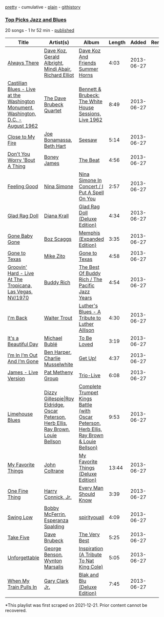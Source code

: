 [pretty](/playlists/pretty/5LrQkRUFFuKWAJCECd2X9y.md) - cumulative - [plain](/playlists/plain/5LrQkRUFFuKWAJCECd2X9y) - [githistory](https://github.githistory.xyz/mackorone/spotify-playlist-archive/blob/main/playlists/plain/5LrQkRUFFuKWAJCECd2X9y)

### [Top Picks Jazz and Blues](https://open.spotify.com/playlist/5LrQkRUFFuKWAJCECd2X9y)

> 

20 songs - 1 hr 52 min - [published](https://open.spotify.com/playlist/3czpZyTsdFF4qqVwwaetbV)

| Title | Artist(s) | Album | Length | Added | Removed |
|---|---|---|---|---|---|
| [Always There](https://open.spotify.com/track/3piYbySL0X1f4ZYfwuIWm2) | [Dave Koz](https://open.spotify.com/artist/0ZcJXldoq09BRIMl0Qh1Vm), [Gerald Albright](https://open.spotify.com/artist/3bhckpkRmz8mqONUceSutp), [Mindi Abair](https://open.spotify.com/artist/4NpYuUHLxUMcGSzuYxv3W4), [Richard Elliot](https://open.spotify.com/artist/6eLlZ44VYhHnvuRet0qTuH) | [Dave Koz And Friends Summer Horns](https://open.spotify.com/album/3yh9UkYQLK0ZlFBdeEcPmF) | 4:03 | 2013-06-27 |  |
| [Castilian Blues \- Live at the Washington Monument, Washington, D.C\. \- August 1962](https://open.spotify.com/track/0zPQdluME5KFSBV7VTdOXL) | [The Dave Brubeck Quartet](https://open.spotify.com/artist/4iRZAbYvBqnxrbs6K25aJ7) | [Bennett & Brubeck: The White House Sessions, Live 1962](https://open.spotify.com/album/0ZQq2wnV9SjwuidOttp0YR) | 8:49 | 2013-06-27 |  |
| [Close to My Fire](https://open.spotify.com/track/3CFZlZG1elMBkZEmzFxjzM) | [Joe Bonamassa](https://open.spotify.com/artist/2SNzxY1OsSCHBLVi77mpPQ), [Beth Hart](https://open.spotify.com/artist/30TrHDLNCKQVTYWOn9QqOC) | [Seesaw](https://open.spotify.com/album/1JdPOimMnepC5g6JS4ifof) | 5:14 | 2013-06-27 |  |
| [Don't You Worry 'Bout A Thing](https://open.spotify.com/track/1ECj0h5eVmX6ZERWQfNr33) | [Boney James](https://open.spotify.com/artist/1sBRcMH8DDR8Nsk2RoJmjS) | [The Beat](https://open.spotify.com/album/2D5vhzxwbw2e0E7j8KJutn) | 4:56 | 2013-06-27 |  |
| [Feeling Good](https://open.spotify.com/track/03LDuFrKIJr4Bb2PvPUI2q) | [Nina Simone](https://open.spotify.com/artist/7G1GBhoKtEPnP86X2PvEYO) | [Nina Simone In Concert / I Put A Spell On You](https://open.spotify.com/album/0iwksSM18LzWXiSgm9E9jR) | 2:57 | 2013-06-27 |  |
| [Glad Rag Doll](https://open.spotify.com/track/6Ib4dITkFw1o7AxnySc7ue) | [Diana Krall](https://open.spotify.com/artist/5z1VAFwT35EVvCp1XlZZuL) | [Glad Rag Doll \(Deluxe Edition\)](https://open.spotify.com/album/5UEkOm31A7e0oSP5GcRaJb) | 4:34 | 2013-06-27 |  |
| [Gone Baby Gone](https://open.spotify.com/track/1Z02fIkqFF71K4xqgrHdK9) | [Boz Scaggs](https://open.spotify.com/artist/46njgd2Rq9tZc4ZjeQMgbh) | [Memphis \(Expanded Edition\)](https://open.spotify.com/album/35WWvJ0tn3eo6DRad5YBoH) | 3:35 | 2013-06-27 |  |
| [Gone to Texas](https://open.spotify.com/track/36tYUKrRu9s6OUxndF0lNL) | [Mike Zito](https://open.spotify.com/artist/4IPDnwurwc0J2tXUty2hO4) | [Gone to Texas](https://open.spotify.com/album/5XaNKUWehrwuVY6lGsLFkQ) | 4:58 | 2013-06-27 |  |
| [Groovin' Hard \- Live At The Tropicana, Las Vegas, NV/1970](https://open.spotify.com/track/2fy79x3d2o7e03OuEtT8Hx) | [Buddy Rich](https://open.spotify.com/artist/1pVtwG5Up1OZOEpSHJ4AAs) | [The Best Of Buddy Rich / The Pacific Jazz Years](https://open.spotify.com/album/6dDw4eIjE7axnxAkaAEh6O) | 4:54 | 2013-06-27 |  |
| [I'm Back](https://open.spotify.com/track/4HS0cRjQSTPTK7jq8npEbm) | [Walter Trout](https://open.spotify.com/artist/12LgviUQ9DbfYJJ9niDWRq) | [Luther's Blues \- A Tribute to Luther Allison](https://open.spotify.com/album/1jVmtQRvu1tKnferilfnX2) | 4:30 | 2013-06-27 |  |
| [It's a Beautiful Day](https://open.spotify.com/track/0mvkwaZMP2gAy2ApQLtZRv) | [Michael Bublé](https://open.spotify.com/artist/1GxkXlMwML1oSg5eLPiAz3) | [To Be Loved](https://open.spotify.com/album/4Yf5LJfqpjgl1a4TBiCi07) | 3:19 | 2013-06-27 |  |
| [I’m In I’m Out And I’m Gone](https://open.spotify.com/track/7vDHKg4VtzIxo3u7o6zoxB) | [Ben Harper](https://open.spotify.com/artist/45lorWzrKLxfKlWpV7r9CN), [Charlie Musselwhite](https://open.spotify.com/artist/4NikxGoDm5LGVYAHj0Euoc) | [Get Up!](https://open.spotify.com/album/77sdZFAlwoRX2eKOQNfDt2) | 4:37 | 2013-06-27 |  |
| [James \- Live Version](https://open.spotify.com/track/6RmIYlQV8drfpPfbN2c1kg) | [Pat Metheny Group](https://open.spotify.com/artist/4uBSazM6snEc9wCG3jMlYt) | [Trio\-Live](https://open.spotify.com/album/2PJwfGFJJ542wwrez6NnDc) | 6:08 | 2013-06-27 |  |
| [Limehouse Blues](https://open.spotify.com/track/7Ji1Pnc0mAe01Da7ryXUuQ) | [Dizzy Gillespie\|Roy Eldridge](https://open.spotify.com/artist/1YYwaEal37f4JZGoZ3sMGi), [Oscar Peterson](https://open.spotify.com/artist/6zkX5fhrSD4tdVOmimR9wB), [Herb Ellis](https://open.spotify.com/artist/3cE7UG46bdFd8gHHgzyQEz), [Ray Brown](https://open.spotify.com/artist/0SvD7DL5CQTbcrMtns1US8), [Louie Bellson](https://open.spotify.com/artist/1el0ImlpL5kq6eAHoodvOU) | [Complete Trumpet Kings Battle \(with Oscar Peterson, Herb Ellis, Ray Brown & Louie Bellson\)](https://open.spotify.com/album/5JHl8jWk6KS4xCM5ZOTS6B) | 9:53 | 2013-06-27 |  |
| [My Favorite Things](https://open.spotify.com/track/2JOEPbuwVf0nafGnMSVEhH) | [John Coltrane](https://open.spotify.com/artist/2hGh5VOeeqimQFxqXvfCUf) | [My Favorite Things \(Deluxe Edition\)](https://open.spotify.com/album/3i7sNgNRwyGQmNP0CPuOM0) | 13:44 | 2013-06-27 |  |
| [One Fine Thing](https://open.spotify.com/track/79bObaLnajAgpR3ODhtvUE) | [Harry Connick, Jr.](https://open.spotify.com/artist/6u17YlWtW4oqFF5Hn9UU79) | [Every Man Should Know](https://open.spotify.com/album/5iN33xJcLnVBOkMeWUmz23) | 3:39 | 2013-06-27 |  |
| [Swing Low](https://open.spotify.com/track/35B9b9EvHVq56fa9LYIiHu) | [Bobby McFerrin](https://open.spotify.com/artist/2FjkZT851ez950cyPjeYid), [Esperanza Spalding](https://open.spotify.com/artist/5bepW5vcdRzheNc0F8lHJ5) | [spirityouall](https://open.spotify.com/album/4MgCtjrMLC62iaK1FviipK) | 4:09 | 2013-06-27 |  |
| [Take Five](https://open.spotify.com/track/4H9awLuiTxrLgnLJp0EIX8) | [Dave Brubeck](https://open.spotify.com/artist/3kUKwTJdH8FuWzF8p6Dg9E) | [The Very Best](https://open.spotify.com/album/14CJ7ivDy9dMuDdHHm19ES) | 5:25 | 2013-06-27 |  |
| [Unforgettable](https://open.spotify.com/track/2t9UI29HPyf95U6OyGpAcF) | [George Benson](https://open.spotify.com/artist/4N8BwYTEC6XqykGvXXlmfv), [Wynton Marsalis](https://open.spotify.com/artist/375zxMmh2cSgUzFFnva0O7) | [Inspiration \(A Tribute To Nat King Cole\)](https://open.spotify.com/album/7CVBlFmDZnYjHyP6G0aj0m) | 5:05 | 2013-06-27 |  |
| [When My Train Pulls In](https://open.spotify.com/track/2mdxGlwrhtkuxgzbH7LOIh) | [Gary Clark Jr.](https://open.spotify.com/artist/01aC2ikO4Xgb2LUpf9JfKp) | [Blak and Blu \(Deluxe Edition\)](https://open.spotify.com/album/0YaeFHEYGpdzdFIxDRFvCv) | 7:45 | 2013-06-27 |  |

\*This playlist was first scraped on 2021-12-21. Prior content cannot be recovered.
